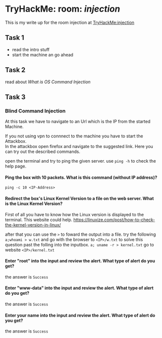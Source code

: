 # TryHackMe: room: *injection*

This is my write up for the room injection at [TryHackMe:injection]( https://tryhackme.com/room/injection)

## Task 1 
- read the intro stuff
- start the machine an go ahead

## Task 2
read about *What is OS Command Injection*

## Task 3

### Blind Command Injection

At this task we have to navigate to an Url which is the IP from the started Machine. 

If you not using vpn to connnect to the machine you have to start the Attackbox.  
In the attackbox open firefox and navigate to the suggested link. 
Here you can try out the described commands. 

open the terminal and try to ping the given server.
use `ping -h` to check the help page. 

#### Ping the box with 10 packets. What is this command (without IP address)?
`ping -c 10 <IP-Address>`

#### Redirect the box's Linux Kernel Version to a file on the web server.  What is the Linux Kernel Version?
First of all you have to know how the Linux version is displayed to the terminal.
This website could help. https://linuxize.com/post/how-to-check-the-kernel-version-in-linux/

after that you can use the `>` to foward the output into a file.
try the following  
`a;whoami > w.txt` and go with the browser to `<IP>/w.txt`
to solve this question past the folling into the inputbox. 
`a; uname -r > kernel.txt` go to website `<IP>/kernel.txt`


#### Enter "root" into the input and review the alert.  What type of alert do you get?
the answer is `Success`

#### Enter "www-data" into the input and review the alert.  What type of alert do you get?
the answer is `Success`

#### Enter your name into the input and review the alert.  What type of alert do you get?
the answer is `Success`




